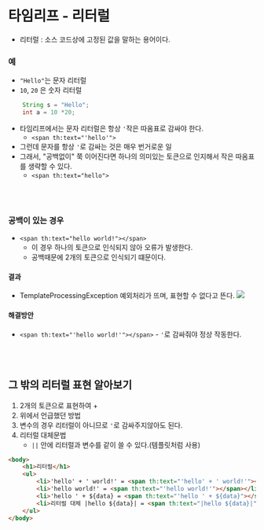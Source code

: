 # 타임리프 - 리터럴
 - 리터럴 : 소스 코드상에 고정된 값을 말하는 용어이다.

### 예
 - `"Hello"`는 문자 리터럴
 - `10`, `20` 은 숫자 리터럴 
```java
    String s = "Hello";
    int a = 10 *20;
```

 - 타임리프에서는 문자 리터럴은 항상 `'`작은 따옴표로 감싸야 한다.
   - `<span th:text="'hello'">`
 - 그런데 문자를 항상 `'`로 감싸는 것은 매우 번거로운 일
 - 그래서, "공백없이" 쭉 이어진다면 하나의 의미있는 토큰으로 인지해서 작은 따옴표를 생략할 수 있다.
   - `<span th:text="hello">`

<br></br>

### 공백이 있는 경우  
- `<span th:text="hello world!"></span>`
   - 이 경우 하나의 토큰으로 인식되지 않아 오류가 발생한다.
   - 공백때문에 2개의 토큰으로 인식되기 떄문이다.
#### 결과
- TemplateProcessingException 예외처리가 뜨며, 표현할 수 없다고 뜬다.
  <img src="https://user-images.githubusercontent.com/104331549/203596154-97249530-0ba4-4f1e-9dc6-88019d3b39f6.png">

#### 해결방안
- `<span th:text="'hello world!'"></span>`
      - `'`로 감싸줘야 정상 작동한다.

<br></br>

##  그 밖의 리터럴 표현 알아보기
 1. 2개의 토큰으로 표현하여 + 
 2. 위에서 언급했던 방법
 3. 변수의 경우 리터럴이 아니므로 `'`로 감싸주지않아도 된다.
 4. 리터럴 대체문법 
    - `||` 안에 리터럴과 변수를 같이 쓸 수 있다.(템플릿처럼 사용)
```html
<body>
    <h1>리터럴</h1>
    <ul>
        <li>'hello' + ' world!' = <span th:text="'hello' + ' world!'"></span></li>
        <li>'hello world!' = <span th:text="'hello world!'"></span></li>
        <li>'hello ' + ${data} = <span th:text="'hello ' + ${data}"></span></li>
        <li>리터럴 대체 |hello ${data}| = <span th:text="|hello ${data}|"></span></li>
    </ul>
</body>
```
